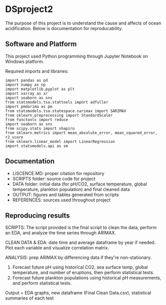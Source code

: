 # DSproject2
The purpose of this project is to understand the cause and affects of ocean acidification. Below is documentation for reproducability. 

## Software and Platform
This project used Python programming through Jupyter Notebook on Windows platform.

Required imports and libraries:
```
import pandas as pd
import numpy as np
import matplotlib.pyplot as plt
import xarray as xr
import seaborn as sns
from statsmodels.tsa.stattools import adfuller
import pmdarima as pm
from statsmodels.tsa.statespace.sarimax import SARIMAX
from sklearn.preprocessing import StandardScaler
from functools import reduce
import seaborn as sns
from scipy.stats import shapiro
from sklearn.metrics import mean_absolute_error, mean_squared_error, r2_score
from sklearn.linear_model import LinearRegression
import statsmodels.api as sm
```

## Documentation
- LISCENCE.MD: proper citation for repository
- SCRIPTS folder: source code for project 
- DATA folder: initial data (for pH/CO2, surface temperature, global temperature, plankton population) and final cleaned data
- OUTPUT: figures and tables generated from scripts
- REFERENCES: sources used throughout project

## Reproducing results
SCRIPTS: The script provided is the final script to clean the data, perform an EDA, and analyze the time series through ARIMAX. 

CLEAN DATA & EDA: date time and average dataframe by year if needed. Plot each variable and visualize correlation matrix.

ANALYSIS: prep ARIMAX by differencing data if they're non-stationary. 
1. Forecast future pH using historical CO2, sea surface temp, global temperature, and number of eruptions, then perform statistical tests.
2. Forecast future plankton populations using historical pH measurements, and perform statistical tests.  

Output =  EDA graphs, new dataframe (Final Clean Data.csv), statistical summaries of each test

